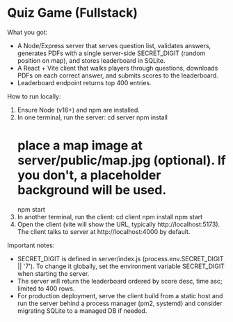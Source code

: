 Quiz Game (Fullstack)
=====================

What you got:
- A Node/Express server that serves question list, validates answers, generates PDFs with a single server-side SECRET_DIGIT (random position on map), and stores leaderboard in SQLite.
- A React + Vite client that walks players through questions, downloads PDFs on each correct answer, and submits scores to the leaderboard.
- Leaderboard endpoint returns top 400 entries.

How to run locally:
1. Ensure Node (v18+) and npm are installed.
2. In one terminal, run the server:
   cd server
   npm install
   # place a map image at server/public/map.jpg (optional). If you don't, a placeholder background will be used.
   npm start
3. In another terminal, run the client:
   cd client
   npm install
   npm start
4. Open the client (vite will show the URL, typically http://localhost:5173). The client talks to server at http://localhost:4000 by default.

Important notes:
- SECRET_DIGIT is defined in server/index.js (process.env.SECRET_DIGIT || '7'). To change it globally, set the environment variable SECRET_DIGIT when starting the server.
- The server will return the leaderboard ordered by score desc, time asc; limited to 400 rows.
- For production deployment, serve the client build from a static host and run the server behind a process manager (pm2, systemd) and consider migrating SQLite to a managed DB if needed.
